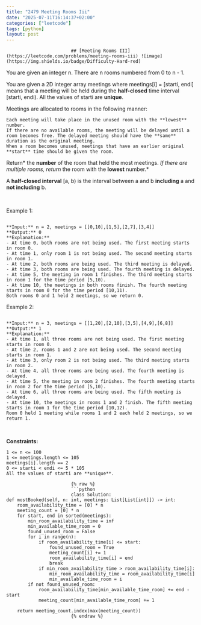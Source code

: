 ```yaml
---
title: "2479 Meeting Rooms Iii"
date: "2025-07-11T16:14:37+02:00"
categories: ["leetcode"]
tags: [python]
layout: post
---
```



                            ## [Meeting Rooms III](https://leetcode.com/problems/meeting-rooms-iii) ![image](https://img.shields.io/badge/Difficulty-Hard-red)

You are given an integer n. There are n rooms numbered from 0 to n - 1.

You are given a 2D integer array meetings where meetings[i] = [starti, endi] means that a meeting will be held during the **half-closed** time interval [starti, endi). All the values of starti are **unique**.

Meetings are allocated to rooms in the following manner:

	Each meeting will take place in the unused room with the **lowest** number.
	If there are no available rooms, the meeting will be delayed until a room becomes free. The delayed meeting should have the **same** duration as the original meeting.
	When a room becomes unused, meetings that have an earlier original **start** time should be given the room.

Return* the **number** of the room that held the most meetings. *If there are multiple rooms, return* the room with the **lowest** number.*

A **half-closed interval** [a, b) is the interval between a and b **including** a and **not including** b.

 

Example 1:

```

**Input:** n = 2, meetings = [[0,10],[1,5],[2,7],[3,4]]
**Output:** 0
**Explanation:**
- At time 0, both rooms are not being used. The first meeting starts in room 0.
- At time 1, only room 1 is not being used. The second meeting starts in room 1.
- At time 2, both rooms are being used. The third meeting is delayed.
- At time 3, both rooms are being used. The fourth meeting is delayed.
- At time 5, the meeting in room 1 finishes. The third meeting starts in room 1 for the time period [5,10).
- At time 10, the meetings in both rooms finish. The fourth meeting starts in room 0 for the time period [10,11).
Both rooms 0 and 1 held 2 meetings, so we return 0. 

```

Example 2:

```

**Input:** n = 3, meetings = [[1,20],[2,10],[3,5],[4,9],[6,8]]
**Output:** 1
**Explanation:**
- At time 1, all three rooms are not being used. The first meeting starts in room 0.
- At time 2, rooms 1 and 2 are not being used. The second meeting starts in room 1.
- At time 3, only room 2 is not being used. The third meeting starts in room 2.
- At time 4, all three rooms are being used. The fourth meeting is delayed.
- At time 5, the meeting in room 2 finishes. The fourth meeting starts in room 2 for the time period [5,10).
- At time 6, all three rooms are being used. The fifth meeting is delayed.
- At time 10, the meetings in rooms 1 and 2 finish. The fifth meeting starts in room 1 for the time period [10,12).
Room 0 held 1 meeting while rooms 1 and 2 each held 2 meetings, so we return 1. 

```

 

**Constraints:**

	1 <= n <= 100
	1 <= meetings.length <= 105
	meetings[i].length == 2
	0 <= starti < endi <= 5 * 105
	All the values of starti are **unique**.

                            {% raw %}
                            ```python
                            class Solution:
    def mostBooked(self, n: int, meetings: List[List[int]]) -> int:
        room_availability_time = [0] * n
        meeting_count = [0] * n
        for start, end in sorted(meetings):
            min_room_availability_time = inf
            min_available_time_room = 0
            found_unused_room = False
            for i in range(n):
                if room_availability_time[i] <= start:
                    found_unused_room = True
                    meeting_count[i] += 1
                    room_availability_time[i] = end
                    break
                if min_room_availability_time > room_availability_time[i]:
                    min_room_availability_time = room_availability_time[i]
                    min_available_time_room = i
            if not found_unused_room:
                room_availability_time[min_available_time_room] += end - start
                meeting_count[min_available_time_room] += 1

        return meeting_count.index(max(meeting_count))
                            {% endraw %}
                            